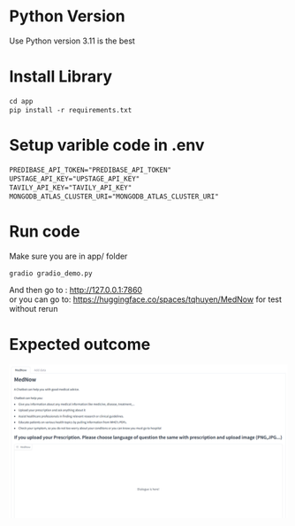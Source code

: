 # Python Version
Use Python version 3.11 is the best
# Install Library
```
cd app
pip install -r requirements.txt
```
# Setup varible code in .env
```
PREDIBASE_API_TOKEN="PREDIBASE_API_TOKEN"
UPSTAGE_API_KEY="UPSTAGE_API_KEY"
TAVILY_API_KEY="TAVILY_API_KEY"
MONGODB_ATLAS_CLUSTER_URI="MONGODB_ATLAS_CLUSTER_URI"
```
# Run code
Make sure you are in app/ folder
```
gradio gradio_demo.py
```
And then go to : http://127.0.0.1:7860 \
or you can go to: https://huggingface.co/spaces/tqhuyen/MedNow for test without rerun
# Expected outcome
![Alt text](https://github.com/Tqhuyen/mednow/blob/main/img_github/Screenshot%202024-08-18%20220223.png)

